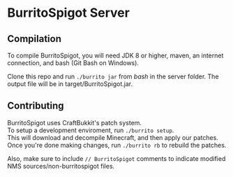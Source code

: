 BurritoSpigot Server
======

Compilation
-----------
To compile BurritoSpigot, you will need JDK 8 or higher, maven, an internet connection, and bash (Git Bash on Windows).

Clone this repo and run `./burrito jar` from *bash* in the server folder.
The output file will be in target/BurritoSpigot.jar.

Contributing
------------
BurritoSpigot uses CraftBukkit's patch system.  
To setup a development enviroment, run `./burrito setup`.  
This will download and decompile Minecraft, and then apply our patches.  
Once you're done making changes, run `./burrito rb` to rebuild the patches.  

Also, make sure to include `// BurritoSpigot` comments to indicate modified NMS sources/non-burritospigot files.
